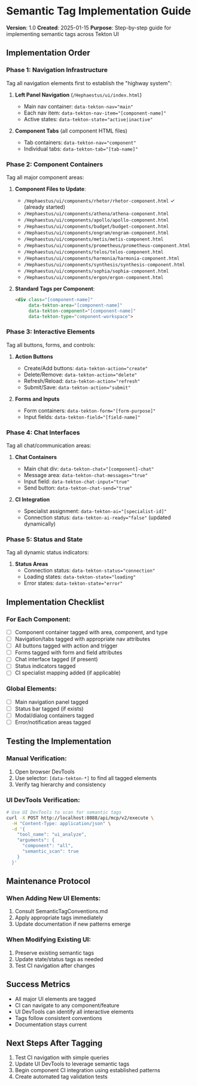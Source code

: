 # Semantic Tag Implementation Guide
**Version**: 1.0
**Created**: 2025-01-15
**Purpose**: Step-by-step guide for implementing semantic tags across Tekton UI

## Implementation Order

### Phase 1: Navigation Infrastructure
Tag all navigation elements first to establish the "highway system":

1. **Left Panel Navigation** (`/Hephaestus/ui/index.html`)
   - Main nav container: `data-tekton-nav="main"`
   - Each nav item: `data-tekton-nav-item="[component-name]"`
   - Active states: `data-tekton-state="active|inactive"`

2. **Component Tabs** (all component HTML files)
   - Tab containers: `data-tekton-nav="component"`
   - Individual tabs: `data-tekton-tab="[tab-name]"`

### Phase 2: Component Containers
Tag all major component areas:

1. **Component Files to Update**:
   - `/Hephaestus/ui/components/rhetor/rhetor-component.html` ✓ (already started)
   - `/Hephaestus/ui/components/athena/athena-component.html`
   - `/Hephaestus/ui/components/apollo/apollo-component.html`
   - `/Hephaestus/ui/components/budget/budget-component.html`
   - `/Hephaestus/ui/components/engram/engram-component.html`
   - `/Hephaestus/ui/components/metis/metis-component.html`
   - `/Hephaestus/ui/components/prometheus/prometheus-component.html`
   - `/Hephaestus/ui/components/telos/telos-component.html`
   - `/Hephaestus/ui/components/harmonia/harmonia-component.html`
   - `/Hephaestus/ui/components/synthesis/synthesis-component.html`
   - `/Hephaestus/ui/components/sophia/sophia-component.html`
   - `/Hephaestus/ui/components/ergon/ergon-component.html`

2. **Standard Tags per Component**:
   ```html
   <div class="[component-name]" 
        data-tekton-area="[component-name]"
        data-tekton-component="[component-name]"
        data-tekton-type="component-workspace">
   ```

### Phase 3: Interactive Elements
Tag all buttons, forms, and controls:

1. **Action Buttons**
   - Create/Add buttons: `data-tekton-action="create"`
   - Delete/Remove: `data-tekton-action="delete"`
   - Refresh/Reload: `data-tekton-action="refresh"`
   - Submit/Save: `data-tekton-action="submit"`

2. **Forms and Inputs**
   - Form containers: `data-tekton-form="[form-purpose]"`
   - Input fields: `data-tekton-field="[field-name]"`

### Phase 4: Chat Interfaces
Tag all chat/communication areas:

1. **Chat Containers**
   - Main chat div: `data-tekton-chat="[component]-chat"`
   - Message area: `data-tekton-chat-messages="true"`
   - Input field: `data-tekton-chat-input="true"`
   - Send button: `data-tekton-chat-send="true"`

2. **CI Integration**
   - Specialist assignment: `data-tekton-ai="[specialist-id]"`
   - Connection status: `data-tekton-ai-ready="false"` (updated dynamically)

### Phase 5: Status and State
Tag all dynamic status indicators:

1. **Status Areas**
   - Connection status: `data-tekton-status="connection"`
   - Loading states: `data-tekton-state="loading"`
   - Error states: `data-tekton-state="error"`

## Implementation Checklist

### For Each Component:
- [ ] Component container tagged with area, component, and type
- [ ] Navigation/tabs tagged with appropriate nav attributes
- [ ] All buttons tagged with action and trigger
- [ ] Forms tagged with form and field attributes
- [ ] Chat interface tagged (if present)
- [ ] Status indicators tagged
- [ ] CI specialist mapping added (if applicable)

### Global Elements:
- [ ] Main navigation panel tagged
- [ ] Status bar tagged (if exists)
- [ ] Modal/dialog containers tagged
- [ ] Error/notification areas tagged

## Testing the Implementation

### Manual Verification:
1. Open browser DevTools
2. Use selector: `[data-tekton-*]` to find all tagged elements
3. Verify tag hierarchy and consistency

### UI DevTools Verification:
```bash
# Use UI DevTools to scan for semantic tags
curl -X POST http://localhost:8088/api/mcp/v2/execute \
  -H "Content-Type: application/json" \
  -d '{
    "tool_name": "ui_analyze",
    "arguments": {
      "component": "all",
      "semantic_scan": true
    }
  }'
```

## Maintenance Protocol

### When Adding New UI Elements:
1. Consult SemanticTagConventions.md
2. Apply appropriate tags immediately
3. Update documentation if new patterns emerge

### When Modifying Existing UI:
1. Preserve existing semantic tags
2. Update state/status tags as needed
3. Test CI navigation after changes

## Success Metrics
- All major UI elements are tagged
- CI can navigate to any component/feature
- UI DevTools can identify all interactive elements
- Tags follow consistent conventions
- Documentation stays current

## Next Steps After Tagging
1. Test CI navigation with simple queries
2. Update UI DevTools to leverage semantic tags
3. Begin component CI integration using established patterns
4. Create automated tag validation tests